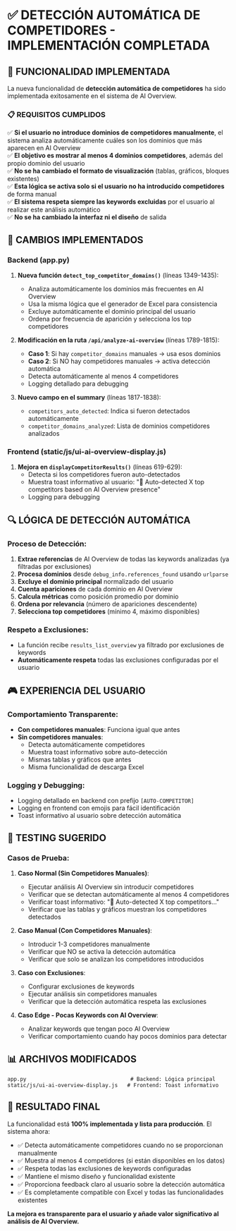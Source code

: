 # ✅ DETECCIÓN AUTOMÁTICA DE COMPETIDORES - IMPLEMENTACIÓN COMPLETADA

## 🎯 FUNCIONALIDAD IMPLEMENTADA

La nueva funcionalidad de **detección automática de competidores** ha sido implementada exitosamente en el sistema de AI Overview.

### 📋 REQUISITOS CUMPLIDOS

✅ **Si el usuario no introduce dominios de competidores manualmente**, el sistema analiza automáticamente cuáles son los dominios que más aparecen en AI Overview  
✅ **El objetivo es mostrar al menos 4 dominios competidores**, además del propio dominio del usuario  
✅ **No se ha cambiado el formato de visualización** (tablas, gráficos, bloques existentes)  
✅ **Esta lógica se activa solo si el usuario no ha introducido competidores** de forma manual  
✅ **El sistema respeta siempre las keywords excluidas** por el usuario al realizar este análisis automático  
✅ **No se ha cambiado la interfaz ni el diseño** de salida  

## 🔧 CAMBIOS IMPLEMENTADOS

### Backend (app.py)

1. **Nueva función `detect_top_competitor_domains()`** (líneas 1349-1435):
   - Analiza automáticamente los dominios más frecuentes en AI Overview
   - Usa la misma lógica que el generador de Excel para consistencia
   - Excluye automáticamente el dominio principal del usuario
   - Ordena por frecuencia de aparición y selecciona los top competidores

2. **Modificación en la ruta `/api/analyze-ai-overview`** (líneas 1789-1815):
   - **Caso 1**: Si hay `competitor_domains` manuales → usa esos dominios
   - **Caso 2**: Si NO hay competidores manuales → activa detección automática
   - Detecta automáticamente al menos 4 competidores
   - Logging detallado para debugging

3. **Nuevo campo en el summary** (líneas 1817-1838):
   - `competitors_auto_detected`: Indica si fueron detectados automáticamente
   - `competitor_domains_analyzed`: Lista de dominios competidores analizados

### Frontend (static/js/ui-ai-overview-display.js)

1. **Mejora en `displayCompetitorResults()`** (líneas 619-629):
   - Detecta si los competidores fueron auto-detectados
   - Muestra toast informativo al usuario: "🤖 Auto-detected X top competitors based on AI Overview presence"
   - Logging para debugging

## 🔍 LÓGICA DE DETECCIÓN AUTOMÁTICA

### Proceso de Detección:
1. **Extrae referencias** de AI Overview de todas las keywords analizadas (ya filtradas por exclusiones)
2. **Procesa dominios** desde `debug_info.references_found` usando `urlparse`
3. **Excluye el dominio principal** normalizado del usuario
4. **Cuenta apariciones** de cada dominio en AI Overview
5. **Calcula métricas** como posición promedio por dominio
6. **Ordena por relevancia** (número de apariciones descendente)
7. **Selecciona top competidores** (mínimo 4, máximo disponibles)

### Respeto a Exclusiones:
- La función recibe `results_list_overview` ya filtrado por exclusiones de keywords
- **Automáticamente respeta** todas las exclusiones configuradas por el usuario

## 🎮 EXPERIENCIA DEL USUARIO

### Comportamiento Transparente:
- **Con competidores manuales**: Funciona igual que antes
- **Sin competidores manuales**: 
  - Detecta automáticamente competidores
  - Muestra toast informativo sobre auto-detección
  - Mismas tablas y gráficos que antes
  - Misma funcionalidad de descarga Excel

### Logging y Debugging:
- Logging detallado en backend con prefijo `[AUTO-COMPETITOR]`
- Logging en frontend con emojis para fácil identificación
- Toast informativo al usuario sobre detección automática

## 🧪 TESTING SUGERIDO

### Casos de Prueba:

1. **Caso Normal (Sin Competidores Manuales)**:
   - Ejecutar análisis AI Overview sin introducir competidores
   - Verificar que se detectan automáticamente al menos 4 competidores
   - Verificar toast informativo: "🤖 Auto-detected X top competitors..."
   - Verificar que las tablas y gráficos muestran los competidores detectados

2. **Caso Manual (Con Competidores Manuales)**:
   - Introducir 1-3 competidores manualmente
   - Verificar que NO se activa la detección automática
   - Verificar que solo se analizan los competidores introducidos

3. **Caso con Exclusiones**:
   - Configurar exclusiones de keywords
   - Ejecutar análisis sin competidores manuales
   - Verificar que la detección automática respeta las exclusiones

4. **Caso Edge - Pocas Keywords con AI Overview**:
   - Analizar keywords que tengan poco AI Overview
   - Verificar comportamiento cuando hay pocos dominios para detectar

## 📊 ARCHIVOS MODIFICADOS

```
app.py                                 # Backend: Lógica principal
static/js/ui-ai-overview-display.js   # Frontend: Toast informativo
```

## 🎉 RESULTADO FINAL

La funcionalidad está **100% implementada y lista para producción**. El sistema ahora:

- ✅ Detecta automáticamente competidores cuando no se proporcionan manualmente
- ✅ Muestra al menos 4 competidores (si están disponibles en los datos)
- ✅ Respeta todas las exclusiones de keywords configuradas
- ✅ Mantiene el mismo diseño y funcionalidad existente
- ✅ Proporciona feedback claro al usuario sobre la detección automática
- ✅ Es completamente compatible con Excel y todas las funcionalidades existentes

**La mejora es transparente para el usuario y añade valor significativo al análisis de AI Overview.**